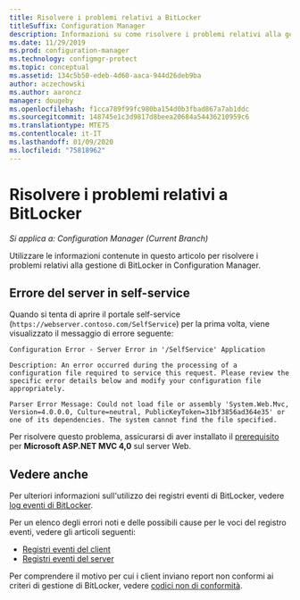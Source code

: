 ```yaml
---
title: Risolvere i problemi relativi a BitLocker
titleSuffix: Configuration Manager
description: Informazioni su come risolvere i problemi relativi alla gestione di BitLocker in Configuration Manager
ms.date: 11/29/2019
ms.prod: configuration-manager
ms.technology: configmgr-protect
ms.topic: conceptual
ms.assetid: 134c5b50-edeb-4d60-aaca-944d26deb9ba
author: aczechowski
ms.author: aaroncz
manager: dougeby
ms.openlocfilehash: f1cca789f99fc980ba154d0b3fbad867a7ab1ddc
ms.sourcegitcommit: 148745e1c3d9817d8beea20684a54436210959c6
ms.translationtype: MTE75
ms.contentlocale: it-IT
ms.lasthandoff: 01/09/2020
ms.locfileid: "75818962"
---
```

# <a name="troubleshoot-bitlocker"></a>Risolvere i problemi relativi a BitLocker

*Si applica a: Configuration Manager (Current Branch)*

Utilizzare le informazioni contenute in questo articolo per risolvere i problemi relativi alla gestione di BitLocker in Configuration Manager.

## <a name="server-error-in-self-service"></a>Errore del server in self-service

Quando si tenta di aprire il portale self-service (`https://webserver.contoso.com/SelfService`) per la prima volta, viene visualizzato il messaggio di errore seguente:

``` error
Configuration Error - Server Error in '/SelfService' Application

Description: An error occurred during the processing of a configuration file required to service this request. Please review the specific error details below and modify your configuration file appropriately.

Parser Error Message: Could not load file or assembly 'System.Web.Mvc, Version=4.0.0.0, Culture=neutral, PublicKeyToken=31bf3856ad364e35' or one of its dependencies. The system cannot find the file specified.
```

Per risolvere questo problema, assicurarsi di aver installato il [prerequisito](/configmgr/protect/plan-design/bitlocker-management#prerequisites) per **Microsoft ASP.NET MVC 4,0** sul server Web.

## <a name="see-also"></a>Vedere anche

Per ulteriori informazioni sull'utilizzo dei registri eventi di BitLocker, vedere [log eventi di BitLocker](/configmgr/protect/tech-ref/bitlocker/about-event-logs).

Per un elenco degli errori noti e delle possibili cause per le voci del registro eventi, vedere gli articoli seguenti:

- [Registri eventi del client](/configmgr/protect/tech-ref/bitlocker/client-event-logs)
- [Registri eventi del server](/configmgr/protect/tech-ref/bitlocker/server-event-logs)

Per comprendere il motivo per cui i client inviano report non conformi ai criteri di gestione di BitLocker, vedere [codici non di conformità](/configmgr/protect/tech-ref/bitlocker/non-compliance-codes).
